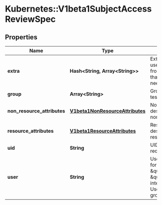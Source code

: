 # Kubernetes::V1beta1SubjectAccessReviewSpec

## Properties
Name | Type | Description | Notes
------------ | ------------- | ------------- | -------------
**extra** | **Hash&lt;String, Array&lt;String&gt;&gt;** | Extra corresponds to the user.Info.GetExtra() method from the authenticator.  Since that is input to the authorizer it needs a reflection here. | [optional] 
**group** | **Array&lt;String&gt;** | Groups is the groups you&#39;re testing for. | [optional] 
**non_resource_attributes** | [**V1beta1NonResourceAttributes**](V1beta1NonResourceAttributes.md) | NonResourceAttributes describes information for a non-resource access request | [optional] 
**resource_attributes** | [**V1beta1ResourceAttributes**](V1beta1ResourceAttributes.md) | ResourceAuthorizationAttributes describes information for a resource access request | [optional] 
**uid** | **String** | UID information about the requesting user. | [optional] 
**user** | **String** | User is the user you&#39;re testing for. If you specify \&quot;User\&quot; but not \&quot;Group\&quot;, then is it interpreted as \&quot;What if User were not a member of any groups | [optional] 


